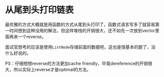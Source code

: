 # 从尾到头打印链表
最优雅的方式大概就是用函数的方式从尾到头打印了，函数式语言写多了就容易第一时间想到这种没用的解法，但这样堆栈的开销很大，还不如先一次放到vector里面再来一个reverse。

面试官想考的应该是使用`ListNode`存储前面的数据吧，这也是很基本的题了，没什么好说的。

PS：仔细想想reverse的方法更加cache friendly，毕竟dereference的开销很大，所以实际上reverse才是optimal的方法。
